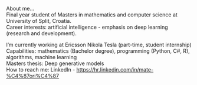 About me... <br>
Final year student of Masters in mathematics and computer science at University of Split, Croatia. <br>
Career interests: artificial intelligence - emphasis on deep learning (research and development). <br>

I’m currently working at Ericsson Nikola Tesla (part-time, student internship) <br>
Capabilities: mathematics (Bachelor degree), programming (Python, C#, R), algorithms, machine learning <br>
Masters thesis: Deep generative models <br>
How to reach me: LinkedIn - https://hr.linkedin.com/in/mate-%C4%87ori%C4%87 <br>
<!--
**mcoric96/mcoric96** is a ✨ _special_ ✨ repository because its `README.md` (this file) appears on your GitHub profile.
